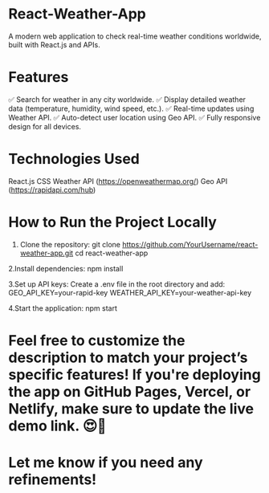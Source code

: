 # React-Weather-App
A modern web application to check real-time weather conditions worldwide, built with React.js and APIs.

# Features
✅ Search for weather in any city worldwide.
✅ Display detailed weather data (temperature, humidity, wind speed, etc.).
✅ Real-time updates using Weather API.
✅ Auto-detect user location using Geo API.
✅ Fully responsive design for all devices.

# Technologies Used
React.js 
CSS 
Weather API (https://openweathermap.org/)
Geo API (https://rapidapi.com/hub)

# How to Run the Project Locally
1. Clone the repository:
git clone https://github.com/YourUsername/react-weather-app.git
cd react-weather-app

2.Install dependencies:
npm install

3.Set up API keys:
Create a .env file in the root directory and add:
GEO_API_KEY=your-rapid-key
WEATHER_API_KEY=your-weather-api-key

4.Start the application:
npm start

 # Feel free to customize the description to match your project’s specific features! If you're deploying the app on GitHub Pages, Vercel, or Netlify, make sure to update the live demo link. 😍🚀

# Let me know if you need any refinements!
